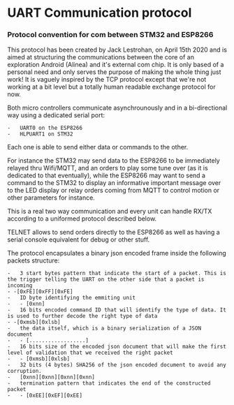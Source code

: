 # UART Communication protocol

### Protocol convention for com between STM32 and ESP8266

This protocol has been created by Jack Lestrohan, on April 15th 2020 and is aimed at structuring the communications between the core of an exploration Android (Alinea) and it's external com chip. It is only based of a personal need and only serves the purpose of making the whole thing just work! It is vaguely inspired by the TCP protocol except that we're not working at a bit level but a totally human readable exchange protocol for now.

Both micro controllers communicate asynchrounously and in a bi-directional way using a dedicated serial port:

	- 	UART0 on the ESP8266
	- 	HLPUART1 on STM32

Each one is able to send either data or commands to the other.

For instance the STM32 may send data to the ESP8266 to be immediately relayed thru Wifi/MQTT, and an orders to play some tune over (as it is dedicated to that eventually), while the ESP8266 may want to send a command to the STM32 to display an informative important message over to the LED display or relay orders coming from MQTT to control motion or other parameters for instance.

This is a real two way communication and every unit can handle RX/TX according to a uniformed protocol described below.

TELNET allows to send orders directly to the ESP8266 as well as having a serial console equivalent for debug or other stuff.

The protocol encapsulates a binary json encoded frame inside the following packets structure:

    -   3 start bytes pattern that indicate the start of a packet. This is the trigger telling the UART on the other side that a packet is incoming
    - -[0xFE][0xFF][0xFE]
    -   ID byte identifying the emmiting unit
    -   - [0xnn]
    -   16 bits encoded command ID that will identify the type of data. It is used to further decode the right type of data
    - -[0xmsb][0xlsb]
    -   the data itself, which is a binary serialization of a JSON document
    -   - [..................]
    -   16 bits size of the encoded json document that will make the first level of validation that we received the right packet
    -   - [0xmsb][0xlsb]
    -   32 bits (4 bytes) SHA256 of the json encoded document to avoid any corruption. 
    -   [0xnn][0xnn][0xnn][0xnn]
    -   termination pattern that indicates the end of the constructed packet
    -   - [0xEE][0xEF][0xEE]
    
    